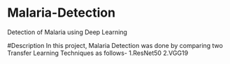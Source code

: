 # Malaria-Detection
Detection of Malaria using Deep Learning

#Description
In this project, Malaria Detection was done by comparing two Transfer Learning Techniques as follows-
1.ResNet50
2.VGG19


